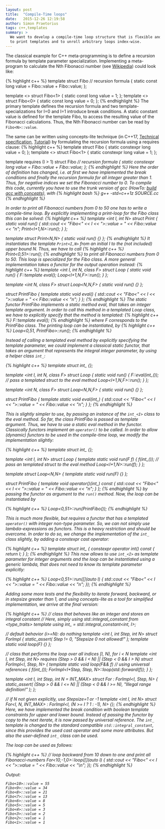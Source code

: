 ```yaml
---
layout: post
title:  "Compile-Time loops"
date:   2015-12-26 12:19:58
author: Simon Praetorius
tags: c++,templates
summary: >
  We want to develop a compile-time loop structure that is flexible and allows 
  to print templates and to unroll arbitrary loops index-wise.
---
```

The classical example for C++ meta-programming is to define a recursion formula 
by template parameter specialization. Implementing a meta-program to calculate 
the Nth Fibonacci number (see [Wikipedia](https://en.wikipedia.org/wiki/Fibonacci_number)) could look like:

{% highlight c++ %}
template <long I>
struct Fibo // recursion formula
{
  static const long value = Fibo<I-1>::value + Fibo<I-2>::value;
};

template <> struct Fibo<1> { static const long value = 1; };
template <> struct Fibo<0> { static const long value = 0; };
{% endhighlight %}
The primary template defines the recursion formula and two template-specializations 
for I=0 and I=1 introduce break conditions. A static constant value is defined 
for the template Fibo, to access the resulting value of the Fibonacci calculations. 
Thus, the Nth Fibonacci number can be read by `Fibo<N>::value`.

The same can be written using concepts-lite technique (in C++17, [Technical specification](http://www.open-std.org/jtc1/sc22/wg21/docs/papers/2015/n4553.pdf), [Tutorial](http://www.open-std.org/jtc1/sc22/wg21/docs/papers/2013/n3701.pdf)) by formulating 
the recursion formula using a requires clause:
{% highlight c++ %}
template <long I> struct Fibo    { static constexpr long value = 0; };
template <>       struct Fibo<1> { static constexpr long value = 1; };

template <long I>
  requires (I > 1)
struct Fibo<I> // recursion formula
{
  static constexpr long value = Fibo<I-1>::value + Fibo<I-2>::value;
};
{% endhighlight %}
Here the order of definition has changed, i.e. at first we have implemented the 
break conditions and finally the recursion formula for all integer greater than 1. 
Thus, for negative indices we set the Fibonacci number to 0. To compile this code, 
currently you have to use the trunk version of gcc (HowTo: [build gcc with concepts](http://stackoverflow.com/questions/30290240/how-do-i-build-gcc-with-c-concepts-concepts-lite-support)), with
{% highlight bash %}
g++ -std=c++1z SOURCE.cc
{% endhighlight %}

In order to print all Fibonacci numbers from 0 to 50 one has to write a 
compile-time loop. By explicitly implementing a print-loop for the Fibo class 
this can be solved:
{% highlight c++ %}
template <int I, int N>
struct Print {
  static void run() {
    std::cout << "Fibo<" << I << ">::value = " << Fibo<I>::value << "n";
    Print<I+1,N>::run();
  }
};

template <int N>
struct Print<N,N> { static void run() {} };
{% endhighlight %}
It instantiates the template `Print<I,N>` from an initial I to the (not included) 
upper bound N. Thus, we have to call
{% highlight c++ %}
Print<0,51>::run();
{% endhighlight %}
to print all Fibonacci numbers from 0 to 50. This loop is specialized for the 
Fibo class. A more general implementation takes a functor for the output operation 
instead:
{% highlight c++ %}
template <int I, int N, class F>
struct Loop {
  static void run() {
    F::template eval<I>();
    Loop<I+1,N,F>::run();
  }
};

template <int N, class F>
struct Loop<N,N,F> { static void run() {} };

struct PrintFibo
{
  template <int I>
  static void eval() {
    std::cout << "Fibo<" << I << ">::value = " << Fibo<I>::value << "n";
  }
};
{% endhighlight %}
The static functor PrintFibo implements a static method eval, that takes an 
integer template argument. In order to call this method in a templated Loop 
class, we have to explicitly specify that the method is templated:
{% highlight c++ %}
F::template eval<I>();
{% endhighlight %}
where F corresponds to the PrintFibo class. The printing loop can be 
instantiated, by
{% highlight c++ %}
Loop<0,51, PrintFibo>::run();
{% endhighlight %}

Instead of calling a templated eval method by explicitly specifying the template 
parameter, we could implement a classical static functor, that takes an argument 
that represents the integral integer parameter, by using a helper class `int_`:

{% highlight c++ %}
template <int I> struct int_ {};

template <int I, int N, class F>
struct Loop {
  static void run() {
    F::eval(int_<I>()); // pass a templated struct to the eval method
    Loop<I+1,N,F>::run();
  }
};

template <int N, class F>
struct Loop<N,N,F> { static void run() {} };

struct PrintFibo
{
  template <int I>
  static void eval(int_<I>) {
    std::cout << "Fibo<" << I << ">::value = " << Fibo<I>::value << "n";
  }
};
{% endhighlight %}

This is slightly simpler to use, by passing an instance of the `int_<I>` class 
to the eval method. So far, the class PrintFibo is passed as template argument. 
Thus, we have to use a static eval method in the functor. Classically functors 
implement an `operator()` to be called. In order to allow (dynamic) functors to 
be used in the compile-time loop, we modify the implementation slightly:

{% highlight c++ %}
template <int I> struct int_ {};

template <int I, int N>
struct Loop {
  template <class F>
  static void run(F f) {
    f(int_<I>()); // pass an templated struct to the eval method
    Loop<I+1,N>::run(f);
  }
};

template <int N>
struct Loop<N,N> { template <class F> static void run(F) {} };

struct PrintFibo
{
  template <int I>
  void operator()(int_<I>) const {
    std::cout << "Fibo<" << I << ">::value = " << Fibo<I>::value << "n";
  }
};
{% endhighlight %}
by passing the functor as argument to the `run()` method.
Now, the loop can be instantiated by

{% highlight c++ %}
Loop<0,51>::run(PrintFibo());
{% endhighlight %}

This is much more flexible, but requires a functor that has a templated 
`operator()` with integer non-type parameter. So, we can not simply use 
lambda-expressions as functors. This is a heavy restriction and should be 
overcome. In order to do so, we change the implementation of the `int_` class 
slightly, by adding a constexpr cast operator:

{% highlight c++ %}
template <int I> struct int_ { constexpr operator int() const { return I; } };
{% endhighlight %}
This now allows to use `int_<I>` as template parameter for integer arguments and
the loop can be instantiated using a generic lambda, that does not need to know
its template parameter explicitly:

{% highlight c++ %}
Loop<0,51>::run([](auto I) 
{ 
  std::cout << "Fibo<" << I << ">::value = " << Fibo<I>::value << "n"; 
});
{% endhighlight %}

Adding some more tests and the flexibility to iterate forward, backward, or in 
stepsize greater than 1, and using concepts-lite as a tool for simplified 
implementation, we arrive at the final version:

{% highlight c++ %}
// class that behaves like an integer and stores an integral constant
// Here, simply using std::integral_constant from <type_traits>
template <int I> using int_ = std::integral_constant<int, I>;

// default behavior (i>=N): do nothing
template <int I, int Step, int N>
struct ForImpl 
{
  static_assert( Step != 0, "Stepsize 0 not allowed!" );
  template <class F> static void loop(F) {} 
};

// class that performs the loop over all indices [I, N), for i < N
template <int I, int Step, int N> 
  requires (Step > 0 && I < N) || (Step < 0 && I > N)
struct ForImpl<I, Step, N> 
{
  template <class F>
  static void loop(F&& f) // using universal references
  {
    f(int_<I>());
    ForImpl<I+Step, Step, N>::loop(std::forward<F>(f));
  }
};

template <int I, int Step, int N = INT_MAX>
struct For : ForImpl<I, Step, N> 
{
  static_assert( (Step > 0 && I <= N) || (Step < 0 && I >= N), 
    "Illegal range definition!" );
};

// if N not given explicitly, use Stepsize=1 or -1
template <int I, int N>
struct For<I, N, INT_MAX> : ForImpl<I, (N >= I ? 1 : -1), N> {};
{% endhighlight %}
Here, we have implemented the break condition with boolean template constraints
for upper and lower bound. Instead of passing the functor by copy to the next
iterate, it is now passed by *universal reference*. The `int_` template is
changed to the standard compatible `std::integral_constant`, since this provides
the used cast operator and some more attributes. But also the user-defined `int_`
class can be used.

The loop can be used as follows:

{% highlight c++ %}
// loop backward from 10 down to one and print all Fibonacci-numbers
For<10,-1,0>::loop([](auto I)
{ 
  std::cout << "Fibo<" << I << ">::value = " << Fibo<I>::value << "\n"; 
});
{% endhighlight %}

Output:

    Fibo<10>::value = 55
    Fibo<9>::value = 34
    Fibo<8>::value = 21
    Fibo<7>::value = 13
    Fibo<6>::value = 8
    Fibo<5>::value = 5
    Fibo<4>::value = 3
    Fibo<3>::value = 2
    Fibo<2>::value = 1
    Fibo<1>::value = 1

